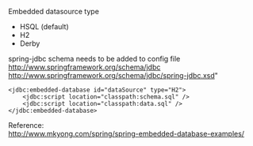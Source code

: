 Embedded datasource type
- HSQL (default)
- H2
- Derby

spring-jdbc schema needs to be added to config file
		http://www.springframework.org/schema/jdbc
		http://www.springframework.org/schema/jdbc/spring-jdbc.xsd"


	<jdbc:embedded-database id="dataSource" type="H2">
		<jdbc:script location="classpath:schema.sql" />
		<jdbc:script location="classpath:data.sql" />
	</jdbc:embedded-database>

Reference:  
http://www.mkyong.com/spring/spring-embedded-database-examples/